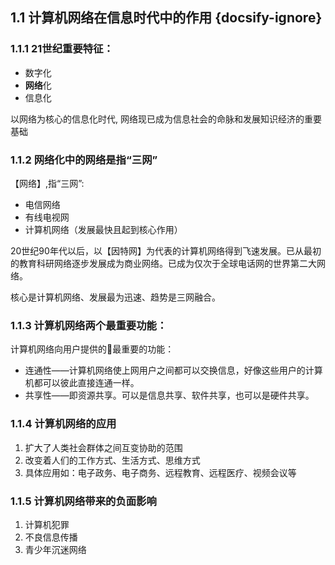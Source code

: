 ## 1.1 计算机网络在信息时代中的作用 {docsify-ignore}
### 1.1.1 21世纪重要特征：

* 数字化
* **网络**化
* 信息化

以网络为核心的信息化时代, 网络现已成为信息社会的命脉和发展知识经济的重要基础

### 1.1.2 网络化中的网络是指“三网”

【网络】,指“三网”:

* 电信网络
* 有线电视网
* 计算机网络（发展最快且起到核心作用）

20世纪90年代以后，以【因特网】为代表的计算机网络得到飞速发展。已从最初的教育科研网络逐步发展成为商业网络。已成为仅次于全球电话网的世界第二大网络。

核心是计算机网络、发展最为迅速、趋势是三网融合。

### 1.1.3 计算机网络两个最重要功能：

计算机网络向用户提供的最重要的功能：

* 连通性——计算机网络使上网用户之间都可以交换信息，好像这些用户的计算机都可以彼此直接连通一样。 
* 共享性——即资源共享。可以是信息共享、软件共享，也可以是硬件共享。 

### 1.1.4 计算机网络的应用

1. 扩大了人类社会群体之间互变协助的范围
2. 改变着人们的工作方式、生活方式、思维方式
3. 具体应用如：电子政务、电子商务、远程教育、远程医疗、视频会议等

### 1.1.5 计算机网络带来的负面影响

1. 计算机犯罪
2. 不良信息传播
3. 青少年沉迷网络




